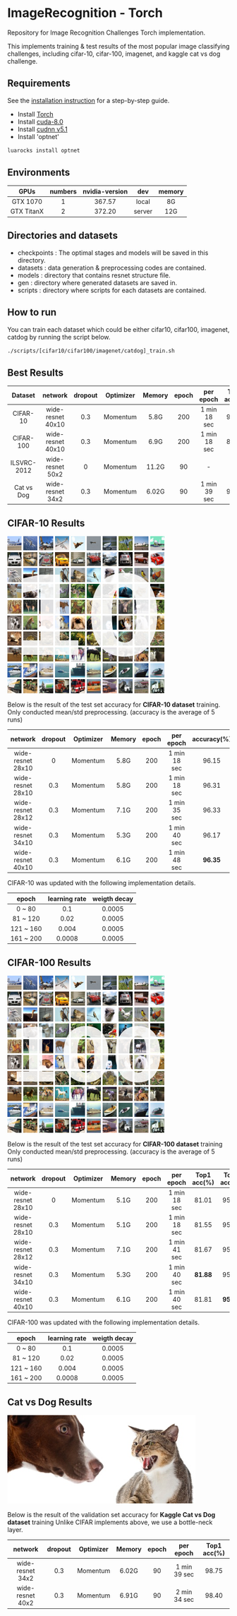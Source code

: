 # ImageRecognition - Torch
Repository for Image Recognition Challenges
Torch implementation.

This implements training & test results of the most popular image classifying challenges, including cifar-10, cifar-100, imagenet, and kaggle cat vs dog challenge.

## Requirements
See the [installation instruction](../INSTALL.md) for a step-by-step guide.
- Install [Torch](http://torch.ch/docs/getting-started.html)
- Install [cuda-8.0](https://developer.nvidia.com/cuda-downloads)
- Install [cudnn v5.1](https://developer.nvidia.com/cudnn)
- Install 'optnet'
```bash
luarocks install optnet
```

## Environments
| GPUs         | numbers | nvidia-version | dev    | memory |
|:------------:|:-------:|:--------------:|:------:|:------:|
| GTX 1070     | 1       | 367.57         | local  |   8G   |
| GTX TitanX   | 2       | 372.20         | server |   12G  |

## Directories and datasets
- checkpoints : The optimal stages and models will be saved in this directory.
- datasets : data generation & preprocessing codes are contained.
- models : directory that contains resnet structure file.
- gen : directory where generated datasets are saved in.
- scripts : directory where scripts for each datasets are contained.

## How to run
You can train each dataset which could be either cifar10, cifar100, imagenet, catdog by running the script below.
```bash
./scripts/[cifar10/cifar100/imagenet/catdog]_train.sh
```

## Best Results
|   Dataset   | network           | dropout | Optimizer| Memory | epoch | per epoch    | Top1 acc(%)|
|:-----------:|:-----------------:|:-------:|----------|:------:|:-----:|:------------:|:----------:|
| CIFAR-10    | wide-resnet 40x10 |   0.3   | Momentum |  5.8G  | 200   | 1 min 18 sec |    96.35   |
| CIFAR-100   | wide-resnet 40x10 |   0.3   | Momentum |  6.9G  | 200   | 1 min 18 sec |    81.81   |
| ILSVRC-2012 | wide-resnet 50x2  |    0    | Momentum |  11.2G |  90   |      -       |     -      |
| Cat vs Dog  | wide-resnet 34x2  |   0.3   | Momentum |  6.02G |  90   | 1 min 39 sec |    98.75   |

## CIFAR-10 Results

![alt tag](../GitImage/cifar10_image.png)

Below is the result of the test set accuracy for **CIFAR-10 dataset** training.
Only conducted mean/std preprocessing. (accuracy is the average of 5 runs)

| network           | dropout | Optimizer| Memory | epoch | per epoch    | accuracy(%) |
|:-----------------:|:-------:|----------|:------:|:-----:|:------------:|:-----------:|
| wide-resnet 28x10 |    0    | Momentum |  5.8G  | 200   | 1 min 18 sec |    96.15    |
| wide-resnet 28x10 |   0.3   | Momentum |  5.8G  | 200   | 1 min 18 sec |    96.31    |
| wide-resnet 28x12 |   0.3   | Momentum |  7.1G  | 200   | 1 min 35 sec |    96.33    |
| wide-resnet 34x10 |   0.3   | Momentum |  5.3G  | 200   | 1 min 40 sec |    96.17    |
| wide-resnet 40x10 |   0.3   | Momentum |  6.1G  | 200   | 1 min 48 sec |  **96.35**  |

CIFAR-10 was updated with the following implementation details.

|   epoch   | learning rate |  weigth decay |
|:---------:|:-------------:|:-------------:|
|   0 ~ 80  |      0.1      |     0.0005    |
|  81 ~ 120 |      0.02     |     0.0005    |
| 121 ~ 160 |     0.004     |     0.0005    |
| 161 ~ 200 |     0.0008    |     0.0005    |



## CIFAR-100 Results

![alt tag](../GitImage/cifar100_image.png)

Below is the result of the test set accuracy for **CIFAR-100 dataset** training
Only conducted mean/std preprocessing. (accuracy is the average of 5 runs)

| network           | dropout | Optimizer| Memory | epoch | per epoch    | Top1 acc(%)| Top5 acc(%) |
|:-----------------:|:-------:|----------|:------:|:-----:|:------------:|:----------:|:-----------:|
| wide-resnet 28x10 |    0    | Momentum |  5.1G  | 200   | 1 min 18 sec |   81.01    |    95.44    |
| wide-resnet 28x10 |   0.3   | Momentum |  5.1G  | 200   | 1 min 18 sec |   81.55    |    95.44    |
| wide-resnet 28x12 |   0.3   | Momentum |  7.1G  | 200   | 1 min 41 sec |   81.67    |    95.43    |
| wide-resnet 34x10 |   0.3   | Momentum |  5.3G  | 200   | 1 min 40 sec | **81.88**  |    95.45    |
| wide-resnet 40x10 |   0.3   | Momentum |  6.1G  | 200   | 1 min 40 sec |   81.81    |  **95.47**  |


CIFAR-100 was updated with the following implementation details.

|   epoch   | learning rate |  weigth decay |
|:---------:|:-------------:|:-------------:|
|   0 ~ 80  |      0.1      |     0.0005    |
|  81 ~ 120 |      0.02     |     0.0005    |
| 121 ~ 160 |     0.004     |     0.0005    |
| 161 ~ 200 |     0.0008    |     0.0005    |



## Cat vs Dog Results

![alt tag](../GitImage/catdog.png)

Below is the result of the validation set accuracy for **Kaggle Cat vs Dog dataset** training
Unlike CIFAR implements above, we use a bottle-neck layer.

| network           | dropout | Optimizer| Memory | epoch | per epoch     | Top1 acc(%)|
|:-----------------:|:-------:|----------|:------:|:-----:|:-------------:|:----------:|
| wide-resnet 34x2  |   0.3   | Momentum | 6.02G  |  90   | 1 min 39 sec  |    98.75   |
| wide-resnet 40x2  |   0.3   | Momentum | 6.91G  |  90   | 2 min 34 sec  |    98.40   |
